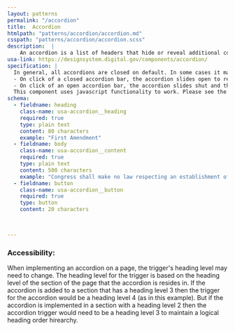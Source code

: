 ```yaml
---
layout: patterns
permalink: "/accordion"
title:  Accordion
htmlpath: "patterns/accordion/accordion.md"
csspath: "patterns/accordion/accordion.scss"
description:  |
    An accordion is a list of headers that hide or reveal additional content when selected. They are helpful for keeping pages clean and easy to navigate.
usa-link: https://designsystem.digital.gov/components/accordion/
specification: |
  In general, all accordions are closed on default. In some cases it maybe aventagious to have the first accordion in open state on load, but this technique should be used sparingly.
  - On click of a closed accordion bar, the accordion slides open to reveal the content inside, and the fa-plus icon switches to fa-minus. Any other open accordion will close.
  - On click of an open accordion bar, the accordion slides shut and the fa-minus icon is switched to the fa-plus.
  This component uses javascript functionality to work. Please see the documentation on USWDS for more information.
schema: 
  - fieldname: heading
    class-name: usa-accordion__heading
    required: true
    type: plain text
    content: 80 characters
    example: "First Amendment"
  - fieldname: body
    class-name: usa-accordion__content
    required: true
    type: plain text
    content: 500 characters
    example: "Congress shall make no law respecting an establishment of religion, or prohibiting the free exercise thereof; or abridging the freedom of speech, or of the press; or the right of the people peaceably to assemble, and to petition the Government for a redress of grievances."
  - fieldname: button
    class-name: usa-accordion__button
    required: true
    type: button
    content: 20 characters
 


---
```

<!--- if extra information is needed for this pattern, write here in Markdown. -->
<!--- to learn markdown format go to https://docs.github.com/en/github/writing-on-github/basic-writing-and-formatting-syntax -->

### Accessibility:
When implementing an accordion on a page, the trigger's heading level may need to change. The heading level for the trigger is based on the heading level of the section of the page that the accordion is resides in. If the accordion is added to a section that has a heading level 3 then the trigger for the accordion would be a heading level 4 (as in this example). But if the accordion is implemented in a section with a heading level 2 then the accordion trigger would need to be a heading level 3 to maintain a logical heading order hirearchy.
